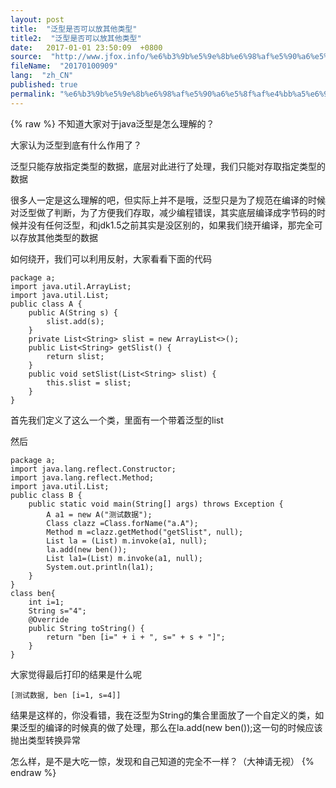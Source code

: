 ```yaml
---
layout: post
title:  "泛型是否可以放其他类型"
title2:  "泛型是否可以放其他类型"
date:   2017-01-01 23:50:09  +0800
source:  "http://www.jfox.info/%e6%b3%9b%e5%9e%8b%e6%98%af%e5%90%a6%e5%8f%af%e4%bb%a5%e6%94%be%e5%85%b6%e4%bb%96%e7%b1%bb%e5%9e%8b.html"
fileName:  "20170100909"
lang:  "zh_CN"
published: true
permalink: "%e6%b3%9b%e5%9e%8b%e6%98%af%e5%90%a6%e5%8f%af%e4%bb%a5%e6%94%be%e5%85%b6%e4%bb%96%e7%b1%bb%e5%9e%8b.html"
---
```

{% raw %}
不知道大家对于java泛型是怎么理解的？

大家认为泛型到底有什么作用了？

泛型只能存放指定类型的数据，底层对此进行了处理，我们只能对存取指定类型的数据

很多人一定是这么理解的吧，但实际上并不是哦，泛型只是为了规范在编译的时候对泛型做了判断，为了方便我们存取，减少编程错误，其实底层编译成字节码的时候并没有任何泛型，和jdk1.5之前其实是没区别的，如果我们绕开编译，那完全可以存放其他类型的数据

如何绕开，我们可以利用反射，大家看看下面的代码

    package a;
    import java.util.ArrayList;
    import java.util.List;
    public class A {
    	public A(String s) {
    		slist.add(s);
    	}
    	private List<String> slist = new ArrayList<>();
    	public List<String> getSlist() {
    		return slist;
    	}
    	public void setSlist(List<String> slist) {
    		this.slist = slist;
    	}
    }
    

 首先我们定义了这么一个类，里面有一个带着泛型的list

然后

    package a;
    import java.lang.reflect.Constructor;
    import java.lang.reflect.Method;
    import java.util.List;
    public class B {
    	public static void main(String[] args) throws Exception {
    		A a1 = new A("测试数据");
    		Class clazz =Class.forName("a.A");
    		Method m =clazz.getMethod("getSlist", null);
    		List la = (List) m.invoke(a1, null);
    		la.add(new ben());
    		List la1=(List) m.invoke(a1, null);
    		System.out.println(la1);
    	}
    }
    class ben{
    	int i=1;
    	String s="4";
    	@Override
    	public String toString() {
    		return "ben [i=" + i + ", s=" + s + "]";
    	}
    }
    

 大家觉得最后打印的结果是什么呢

    [测试数据, ben [i=1, s=4]]
    

 结果是这样的，你没看错，我在泛型为String的集合里面放了一个自定义的类，如果泛型的编译的时候真的做了处理，那么在la.add(new ben());这一句的时候应该抛出类型转换异常

怎么样，是不是大吃一惊，发现和自己知道的完全不一样？（大神请无视）
{% endraw %}

